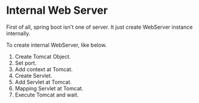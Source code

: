 # Internal Web Server

First of all, spring boot isn't one of server. It just create WebServer instance internally.

To create internal WebServer, like below.

1. Create Tomcat Object.
2. Set port.
3. Add context at Tomcat.
4. Create Servlet.
5. Add Servlet at Tomcat.
6. Mapping Servlet at Tomcat.
7. Execute Tomcat and wait.
